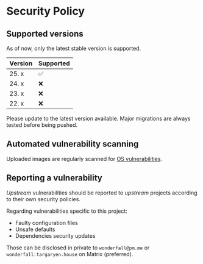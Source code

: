 # Security Policy

## Supported versions

As of now, only the latest stable version is supported.

| Version | Supported          |
| ------- | ------------------ |
| 25. x   | :white_check_mark: |
| 24. x   | :x: |
| 23. x   | :x:                |
| 22. x   | :x:                |

Please update to the latest version available. Major migrations are always tested before being pushed.

## Automated vulnerability scanning

Uploaded images are regularly scanned for [OS vulnerabilities](https://github.com/Wonderfall/docker-nextcloud/security/code-scanning).

## Reporting a vulnerability

*Upstream* vulnerabilities should be reported to *upstream* projects according to their own security policies.

Regarding vulnerabilities specific to this project:
- Faulty configuration files
- Unsafe defaults
- Dependencies security updates

Those can be disclosed in private to `wonderfall@pm.me` or `wonderfall:targaryen.house` on Matrix (preferred).
